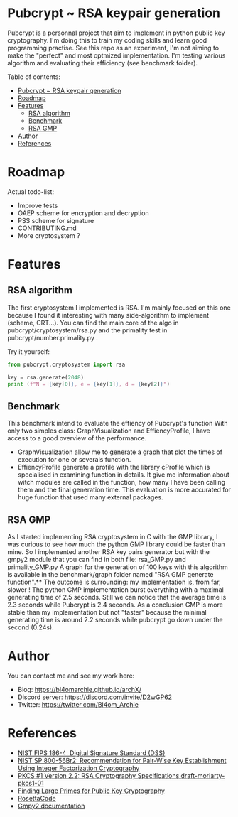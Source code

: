 # Pubcrypt ~ RSA keypair generation

Pubcrypt is a personnal project that aim to implement in python public key cryptography. I'm doing this to train my coding skills and learn good programming practise.
See this repo as an experiment, I'm not aiming to make the "perfect" and most optmized implementation. I'm testing various algorithm and evaluating their efficiency (see benchmark folder). 


Table of contents:
- [Pubcrypt ~ RSA keypair generation](#pubcrypt--rsa-keypair-generation)
- [Roadmap](#roadmap)
- [Features](#features)
  - [RSA algorithm](#rsa-algorithm)
  - [Benchmark](#benchmark)
  - [RSA GMP](#rsa-gmp)
- [Author](#author)
- [References](#references)

# Roadmap

Actual todo-list:

- Improve tests
- OAEP scheme for encryption and decryption
- PSS scheme for signature
- CONTRIBUTING.md
- More cryptosystem ?


# Features 

## RSA algorithm

The first cryptosystem I implemented is RSA. I'm mainly focused on this one because I found it interesting with many side-algorithm to implement (scheme, CRT...).
You can find the main core of the algo in pubcrypt/cryptosystem/rsa.py and the primality test in pubcrypt/number.primality.py .

Try it yourself:

```py
from pubcrypt.cryptosystem import rsa

key = rsa.generate(2048)
print (f"N = {key[0]}, e = {key[1]}, d = {key[2]}")

```

## Benchmark

This benchmark intend to evaluate the effiency of Pubcrypt's function
With only two simples class: GraphVisualization and EffiencyProfile, I have access to a good overview of the performance.

- GraphVisualization allow me to generate a graph that plot the times of execution for one or severals function.
- EffiencyProfile generate a profile with the library cProfile which is specialised in examining function in details. It give me information about witch modules are called in the function, how many I have been calling them and the final generation time.
This evaluation is more accurated for huge function that used many external packages.

## RSA GMP

As I started implementing RSA cryptosystem in C with the GMP library, I was curious to see how much the python GMP library could be faster than mine.
So I implemented another RSA key pairs generator but with the gmpy2 module that you can find in both file: rsa_GMP.py and primality_GMP.py
A graph for the generation of 100 keys with this algorithm is available in the benchmark/graph folder named "RSA GMP generate function".**
The outcome is surrounding: my implementation is, from far, slower ! The python GMP implementation burst everything with a maximal generating time of 2.5 seconds. Still we can notice that the average time is 2.3 seconds while Pubcrypt is 2.4 seconds. 
As a conclusion GMP is more stable than my implementation but not "faster" because the minimal generating time is around 2.2 seconds while pubcrypt go down under the second (0.24s).  



# Author
You can contact me and see my work here:
- Blog: https://bl4omarchie.github.io/archX/
- Discord server: https://discord.com/invite/D2wGP62
- Twitter: https://twitter.com/Bl4om_Archie

# References
 - [NIST FIPS 186-4: Digital Signature Standard (DSS)](https://nvlpubs.nist.gov/nistpubs/fips/nist.fips.186-4.pdf)
 - [NIST SP 800-56Br2: Recommendation for Pair-Wise Key Establishment Using Integer Factorization Cryptography](https://nvlpubs.nist.gov/nistpubs/SpecialPublications/NIST.SP.800-56Br2.pdf)
 - [PKCS #1 Version 2.2: RSA Cryptography Specifications draft-moriarty-pkcs1-01](https://datatracker.ietf.org/doc/pdf/draft-moriarty-pkcs1-01.pdf)
 - [Finding Large Primes for Public Key Cryptography](https://ghenshaw-work.medium.com/finding-large-primes-for-public-key-cryptography-9c5a5c0d32c4)
 - [RosettaCode](https://rosettacode.org/wiki/Rosetta_Code)
 - [Gmpy2 documentation](https://gmpy2.readthedocs.io/en/latest/index.html)